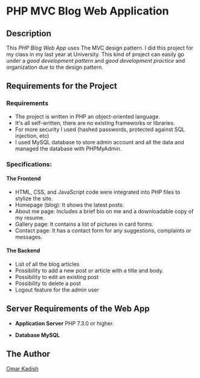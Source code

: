 # PHP MVC Blog Web Application


## Description

This *PHP Blog Web App* uses The MVC design pattern. I did this project for my class in my last year at University.
This kind of project can easily go under a *good development pattern* and *good development practice* and organization due to the design pattern.

## Requirements for the Project

### Requirements

* The project is written in PHP an object-oriented language.
* It's all self-written, there are no existing frameworks or libraries.
* For more security I used (hashed passwords, protected against SQL injection, etc)
* I used MySQL database to store admin account and all the data and managed the database with PHPMyAdmin.

### Specifications:

#### The Frontend

* HTML, CSS, and JavaScript code were integrated into PHP files to stylize the site.
* Homepage (blog): It shows the latest posts.
* About me page: Includes a brief bio on me and a downloadable copy of my resume.
* Gallery page: It contains a list of pictures in card forms.
* Contact page: It has a contact form for any suggestions, complaints or messages.

#### The Backend

* List of all the blog articles
* Possibility to add a new post or article with a title and body.
* Possibility to edit an existing post
* Possibility to delete a post
* Logout feature for the admin user

## Server Requirements of the Web App

* **Application Server** PHP 7.3.0 or higher.

* **Database MySQL**


## The Author

[Omar Kadish]([http://ph7.me](https://omarkadish.com/)https://omarkadish.com/)
